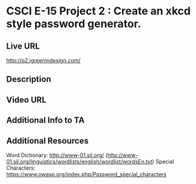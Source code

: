 # CSCI E-15 Project 2 : Create an xkcd style password generator.

## Live URL
<http://p2.jgreenindesign.com/>

## Description


## Video URL


## Additional Info to TA


## Additional Resources
Word Dictionary: <http://www-01.sil.org/> (<http://www-01.sil.org/linguistics/wordlists/english/wordlist/wordsEn.txt>)
Special Characters: <https://www.owasp.org/index.php/Password_special_characters>
